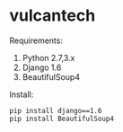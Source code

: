 vulcantech
==========

Requirements:
 1. Python 2.7,3.x
 2. Django 1.6
 3. BeautifulSoup4
 
 Install:

    pip install django==1.6                                                                                                  
    pip install BeautifulSoup4
   
